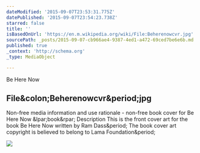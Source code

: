 ```yaml
---
dateModified: '2015-09-07T23:53:31.775Z'
datePublished: '2015-09-07T23:54:23.738Z'
starred: false
title: ''
isBasedOnUrl: 'https://en.m.wikipedia.org/wiki/File:Beherenowcvr.jpg'
sourcePath: _posts/2015-09-07-cb966ae4-9387-4ed1-a472-69ced7be6e6b.md
published: true
_context: 'http://schema.org'
_type: MediaObject

---
```

Be Here Now

<article style=""><h1>File&amp;colon;Beherenowcvr&amp;period;jpg</h1><p>Non-free media information and use rationale - non-free book cover for Be Here Now &amp;lpar;book&amp;rpar; Description This is the front cover art for the book Be Here Now written by Ram Dass&amp;period; The book cover art copyright is believed to belong to Lama Foundation&amp;period;</p><img src="https://upload.wikimedia.org/wikipedia/en/c/c9/Beherenowcvr.jpg" /></article>